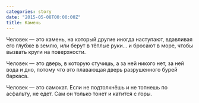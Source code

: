 ```yaml
---
categories: story
date: "2015-05-08T00:00:00Z"
title: Камень
---
```


Человек — это камень, на который другие иногда наступают, вдавливая его глубже в землю, или берут в тёплые руки... и бросают в море, чтобы вызвать круги на поверхности.

Человек — это дверь, в которую стучишь, а за ней никого нет, за ней вода и дно, потому что это плавающая дверь разрушенного бурей баркаса.

Человек — это самокат. Если не подтолкнёшь и не топнешь по асфальту, не едет. Сам он только тонет и катится с горы.

<!--more-->